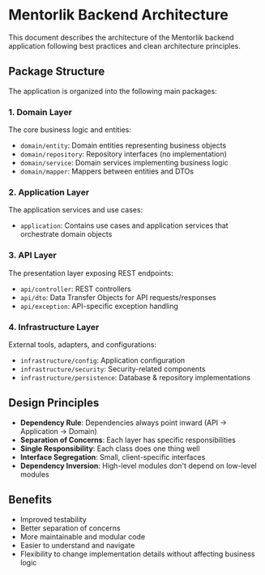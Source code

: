 # Mentorlik Backend Architecture

This document describes the architecture of the Mentorlik backend application following best practices and clean architecture principles.

## Package Structure

The application is organized into the following main packages:

### 1. Domain Layer

The core business logic and entities:
- `domain/entity`: Domain entities representing business objects
- `domain/repository`: Repository interfaces (no implementation)
- `domain/service`: Domain services implementing business logic
- `domain/mapper`: Mappers between entities and DTOs

### 2. Application Layer

The application services and use cases:
- `application`: Contains use cases and application services that orchestrate domain objects

### 3. API Layer

The presentation layer exposing REST endpoints:
- `api/controller`: REST controllers
- `api/dto`: Data Transfer Objects for API requests/responses
- `api/exception`: API-specific exception handling

### 4. Infrastructure Layer

External tools, adapters, and configurations:
- `infrastructure/config`: Application configuration
- `infrastructure/security`: Security-related components
- `infrastructure/persistence`: Database & repository implementations

## Design Principles

- **Dependency Rule**: Dependencies always point inward (API -> Application -> Domain)
- **Separation of Concerns**: Each layer has specific responsibilities
- **Single Responsibility**: Each class does one thing well
- **Interface Segregation**: Small, client-specific interfaces
- **Dependency Inversion**: High-level modules don't depend on low-level modules

## Benefits

- Improved testability
- Better separation of concerns
- More maintainable and modular code
- Easier to understand and navigate
- Flexibility to change implementation details without affecting business logic 